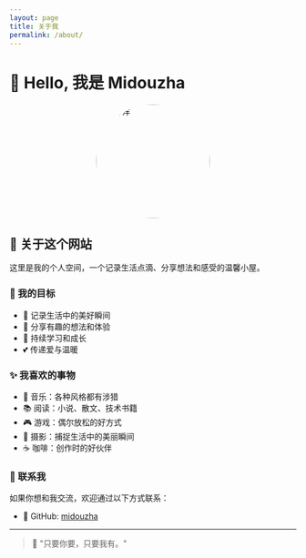 ```yaml
---
layout: page
title: 关于我
permalink: /about/
---
```


<div class="home-intro">
  <h1>🌟 Hello, 我是 Midouzha</h1>
  <img src="{{ '/assets/zhouyangyang.jpg' | relative_url }}" alt="周洋洋" style="width: 200px; height: 200px; border-radius: 50%; margin: 20px auto; display: block; object-fit: cover;">
</div>

## 💫 关于这个网站

这里是我的个人空间，一个记录生活点滴、分享想法和感受的温馨小屋。

### 🎯 我的目标

- 📝 记录生活中的美好瞬间
- 💭 分享有趣的想法和体验  
- 🌱 持续学习和成长
- 💕 传递爱与温暖

### ✨ 我喜欢的事物

- 🎵 音乐：各种风格都有涉猎
- 📚 阅读：小说、散文、技术书籍
- 🎮 游戏：偶尔放松的好方式
- 🌸 摄影：捕捉生活中的美丽瞬间
- ☕ 咖啡：创作时的好伙伴

### 💌 联系我

如果你想和我交流，欢迎通过以下方式联系：

- 🐙 GitHub: [midouzha](https://github.com/midouzha)

---

> 🌈 "只要你要，只要我有。"
